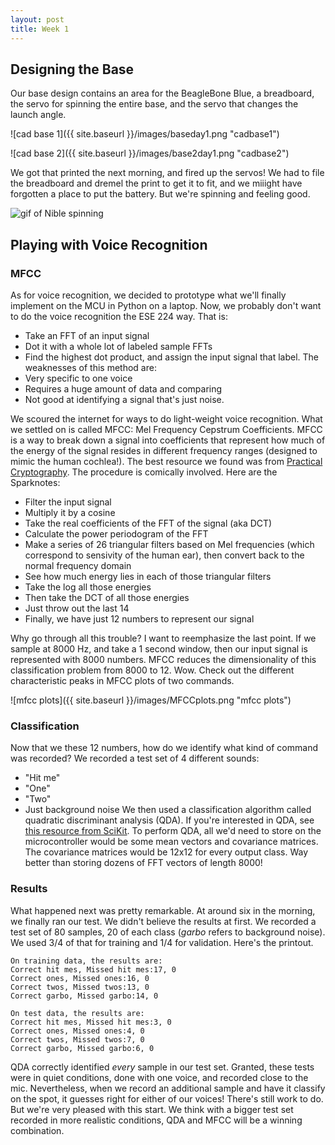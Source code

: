 ```yaml
---
layout: post
title: Week 1
---
```


## Designing the Base

Our base design contains an area for the BeagleBone Blue, a breadboard, the servo for spinning the entire base, and the servo that changes the launch angle.

![cad base 1]({{ site.baseurl }}/images/baseday1.png "cadbase1")

![cad base 2]({{ site.baseurl }}/images/base2day1.png "cadbase2")

We got that printed the next morning, and fired up the servos! We had to file the breadboard and dremel the print to get it to fit, and we miiight have forgotten a place to put the battery. But we're spinning and feeling good.

![gif of Nible spinning](https://giphy.com/gifs/4NnXKputOP86lcUnES)

## Playing with Voice Recognition
### MFCC
As for voice recognition, we decided to prototype what we'll finally implement on the MCU in Python on a laptop. Now, we probably don't want to do the voice recognition the ESE 224 way. That is:
+ Take an FFT of an input signal
+ Dot it with a whole lot of labeled sample FFTs
+ Find the highest dot product, and assign the input signal that label.
The weaknesses of this method are:
+ Very specific to one voice
+ Requires a huge amount of data and comparing
+ Not good at identifying a signal that's just noise.

We scoured the internet for ways to do light-weight voice recognition. What we settled on is called MFCC: Mel Frequency Cepstrum Coefficients. MFCC is a way to break down a signal into coefficients that represent how much of the energy of the signal resides in different frequency ranges (designed to mimic the human cochlea!). The best resource we found was from [Practical Cryptography](http://practicalcryptography.com/miscellaneous/machine-learning/guide-mel-frequency-cepstral-coefficients-mfccs/#eqn2). The procedure is comically involved. Here are the Sparknotes:

+ Filter the input signal
+ Multiply it by a cosine
+ Take the real coefficients of the FFT of the signal (aka DCT)
+ Calculate the power periodogram of the FFT
+ Make a series of 26 triangular filters based on Mel frequencies (which correspond to sensivity of the human ear), then convert back to the normal frequency domain
+ See how much energy lies in each of those triangular filters
+ Take the log all those energies
+ Then take the DCT of all those energies
+ Just throw out the last 14
+ Finally, we have just 12 numbers to represent our signal

Why go through all this trouble? I want to reemphasize the last point. If we sample at 8000 Hz, and take a 1 second window, then our input signal is represented with 8000 numbers. MFCC reduces the dimensionality of this classification problem from 8000 to 12. Wow. Check out the different characteristic peaks in MFCC plots of two commands.

![mfcc plots]({{ site.baseurl }}/images/MFCCplots.png "mfcc plots")

### Classification

Now that we these 12 numbers, how do we identify what kind of command was recorded? We recorded a test set of 4 different sounds:
+ "Hit me"
+ "One"
+ "Two"
+ Just background noise
We then used a classification algorithm called quadratic discriminant analysis (QDA). If you're interested in QDA, see [this resource from SciKit]( https://scikit-learn.org/stable/modules/lda_qda.html). To perform QDA, all we'd need to store on the microcontroller would be some mean vectors and covariance matrices. The covariance matrices would be 12x12 for every output class. Way better than storing dozens of FFT vectors of length 8000!

### Results
What happened next was pretty remarkable. At around six in the morning, we finally ran our test. We didn't believe the results at first. We recorded a test set of 80 samples, 20 of each class (_garbo_ refers to background noise). We used 3/4 of that for training and 1/4 for validation. Here's the printout.
```
On training data, the results are:
Correct hit mes, Missed hit mes:17, 0
Correct ones, Missed ones:16, 0
Correct twos, Missed twos:13, 0
Correct garbo, Missed garbo:14, 0

On test data, the results are:
Correct hit mes, Missed hit mes:3, 0
Correct ones, Missed ones:4, 0
Correct twos, Missed twos:7, 0
Correct garbo, Missed garbo:6, 0
```
QDA correctly identified _every_ sample in our test set. Granted, these tests were in quiet conditions, done with one voice, and recorded close to the mic. Nevertheless, when we record an additional sample and have it classify on the spot, it guesses right for either of our voices! There's still work to do. But we're very pleased with this start. We think with a bigger test set recorded in more realistic conditions, QDA and MFCC will be a winning combination.
